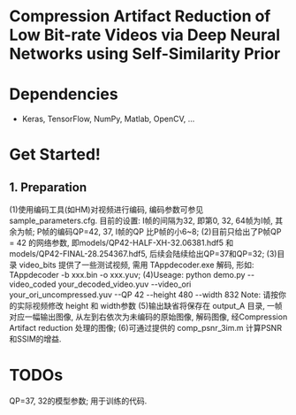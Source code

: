 # Compression Artifact Reduction of Low Bit-rate Videos via Deep Neural Networks using Self-Similarity Prior 

# Dependencies
- Keras, TensorFlow, NumPy, Matlab, OpenCV, ...

# Get Started!
## 1. Preparation
(1)使用编码工具(如HM)对视频进行编码, 编码参数可参见sample_parameters.cfg. 目前的设置: I帧的间隔为32, 即第0, 32, 64帧为I帧, 其余为帧; P帧的编码QP=42, 37, I帧的QP 比P帧的小6~8;
(2)目前只给出了P帧QP = 42 的网络参数, 即models/QP42-HALF-XH-32.06381.hdf5 和 models/QP42-FINAL-28.254367.hdf5, 后续会陆续给出QP=37和QP=32;
(3)目录 video_bits 提供了一些测试视频, 需用  TAppdecoder.exe 解码, 形如: TAppdecoder -b xxx.bin -o xxx.yuv;
(4)Useage: python demo.py --video_coded your_decoded_video.yuv --video_ori your_ori_uncompressed.yuv --QP 42 --height 480 --width 832
Note: 请按你的实际视频修改 height 和 width参数
(5)输出缺省将保存在 output_A 目录, 一帧对应一幅输出图像, 从左到右依次为未编码的原始图像, 解码图像, 经Compression Artifact reduction 处理的图像;
(6)可通过提供的 comp_psnr_3im.m 计算PSNR和SSIM的增益.

# TODOs
QP=37, 32的模型参数; 用于训练的代码.